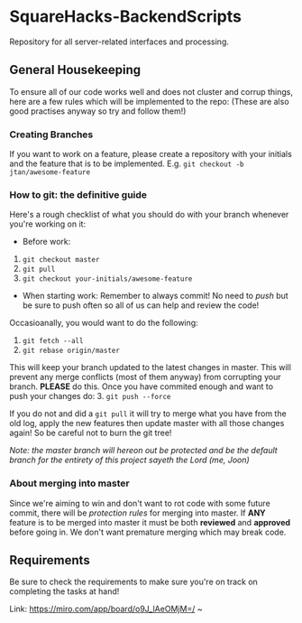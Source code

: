 # SquareHacks-BackendScripts
Repository for all server-related interfaces and processing.

<!-- General Housekeeping -->
## General Housekeeping
To ensure all of our code works well and does not cluster and corrup things, here are a few rules which will be implemented to the repo:
(These are also good practises anyway so try and follow them!)

### Creating Branches
If you want to work on a feature, please create a repository with your initials and the feature that is to be implemented.
E.g. `git checkout -b jtan/awesome-feature`

### How to git: the definitive guide
Here's  a rough checklist of what you should do with your branch whenever you're working on it:
- Before work:
1. `git checkout master`
2. `git pull`
3. `git checkout your-initials/awesome-feature`

- When starting work:
Remember to always commit! No need to *push*  but be sure to push often so all of us can help and review the code!

Occasioanally, you would want to do the following:
1. `git fetch --all`
2. `git rebase origin/master`

This will keep your branch updated to the latest changes in master. This will prevent any merge conflicts (most of them anyway) from corrupting your branch.
**PLEASE** do this.  Once you have commited enough and want to push your changes do:
3. `git push --force`

If you do not and did a `git pull` it will try to merge what you have from the old log, apply the new features then update master with all those changes again!
So be careful not to burn the git tree!

*Note: the master branch will hereon out be protected and be the default branch for the entirety of this project sayeth the Lord (me, Joon)*

### About merging into master
Since we're aiming to win and don't want to rot code with some future commit, there will be *protection rules* for merging into master.
If **ANY** feature is to be merged into master it must be both **reviewed** and **approved** before going in. We don't want premature merging which may break code.

<!-- Requirements -->
## Requirements
Be sure to check the requirements to make sure you're on track on completing the tasks at hand!

Link: https://miro.com/app/board/o9J_lAeOMjM=/
~                                              
